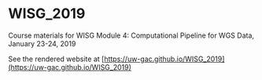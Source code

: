 # WISG_2019
Course materials for WISG Module 4: Computational Pipeline for WGS Data, January 23-24, 2019

See the rendered website at
[https://uw-gac.github.io/WISG_2019](https://uw-gac.github.io/WISG_2019)
